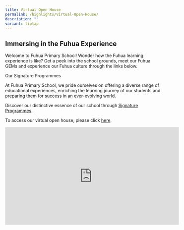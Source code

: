```yaml
---
title: Virtual Open House
permalink: /highlights/Virtual-Open-House/
description: ""
variant: tiptap
---
```

<h2><strong>Immersing in the Fuhua Experience</strong></h2>
<p>Welcome to Fuhua Primary School! Wonder how the Fuhua learning experience
is like? Get a peek into the school grounds, meet our Fuhua GEMs and experience
our Fuhua culture through the links below.</p>
<p>Our Signature Programmes</p>
<p>At Fuhua Primary School, we pride ourselves on offering a diverse range
of educational experiences, enriching the learning journey of our students
and preparing them for success in an ever-evolving world.</p>
<p>Discover our distinctive essence of our school through <a href="https://www.fuhuapri.moe.edu.sg/fuhua-experience/signature-programmes/" rel="noopener noreferrer nofollow" target="_blank">Signature Programmes</a>.</p>
<p></p>
<p>To access our virtual open house, please click&nbsp;<a href="https://www.youtube.com/watch?v=nDVJfZ4A4W4" rel="noopener noreferrer nofollow" target="_blank">here</a>.</p>
<div class="iframe-wrapper">
<iframe height="315" width="560" allowfullscreen="true" frameborder="0" src="https://www.youtube.com/embed/bL8rO1XuvDM?si=aChhicYn32WsW8xd"></iframe>
</div>
<p></p>